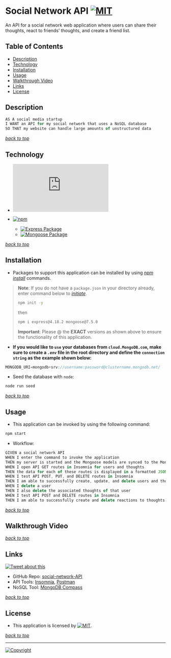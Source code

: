 # Social Network API [![MIT](https://img.shields.io/static/v1.svg?label=📃%20License&message=MIT&color=important)](./LICENSE)

An API for a social network web application where users can share their thoughts, react to friends’ thoughts, and create a friend list.

## Table of Contents

- [Description](#description)
- [Technology](#technology)
- [Installation](#installation)
- [Usage](#usage)
- [Walkthrough Video](#walkthrough-video)
- [Links](#links)
- [License](#license)

## Description

```js
AS A social media startup
I WANT an API for my social network that uses a NoSQL database
SO THAT my website can handle large amounts of unstructured data
```

[_back to top_](#table-of-contents)

## Technology

- [![Node.js](https://img.shields.io/badge/Node.js®-v20.5.1-blue?logo=node.js)](https://nodejs.org/en)

- [![npm](https://img.shields.io/badge/npm-v9.8.1-blue?logo=npm)](https://docs.npmjs.com/cli/v9/)
  - [![Express Package](https://img.shields.io/badge/Express-4.18.2-green?logo=express)](https://www.npmjs.com/package/express)
  - [![Mongoose Package](https://img.shields.io/badge/Mongoose-7.5.0-green?logo=mongoose)](https://mongoosejs.com)

[_back to top_](#table-of-contents)

## Installation

- Packages to support this application can be installed by using [_npm install_](https://docs.npmjs.com/cli/v9/commands/npm-install) commands.

> **Note**: If you do not have a `package.json` in your directory already, enter command below to [_initiate_](https://docs.npmjs.com/cli/v9/commands/npm-init).
>
> ```bash
> npm init -y
> ```
>
>then
>
> ```bash
> npm i express@4.18.2 mongoose@7.5.0
> ```
>
> **Important**: Please @ the **EXACT** versions as shown above to ensure the functionality of this application.

- **If you would like to `use` your databases from `cloud.MongoDB.com`, make sure to create a _`.env`_ file in the root directory and define the `connection string` as the example shown below:**

```js
MONGODB_URI=mongodb+srv://username:password@clustername.mongodb.net/
```

- Seed the database with `node`:

```bash
node run seed
```

[_back to top_](#table-of-contents)

## Usage

- This application can be invoked by using the following command:

```bash
npm start
```

- Workflow:

```js
GIVEN a social network API
WHEN I enter the command to invoke the application
THEN my server is started and the Mongoose models are synced to the MongoDB database
WHEN I open API GET routes in Insomnia for users and thoughts
THEN the data for each of these routes is displayed in a formatted JSON
WHEN I test API POST, PUT, and DELETE routes in Insomnia
THEN I am able to successfully create, update, and delete users and thoughts in my database.
WHEN I delete a user
THEN I also delete the associated thoughts of that user
WHEN I test API POST and DELETE routes in Insomnia
THEN I am able to successfully create and delete reactions to thoughts and add and remove friends to a user’s friend list
```

[_back to top_](#table-of-contents)

## Walkthrough Video

<!-- [![GIF Name](local GIF location)](Video Link) -->

[_back to top_](#table-of-contents)

## Links

[![Tweet about this](https://img.shields.io/static/v1.svg?label=Tweet%20about%20this&message=🎵&color=blue&logo=twitter&style=social)](https://twitter.com/intent/tweet?text=Check%20out%20this%20social%20network%20API%20on%20GitHub:%20https://github.com/Ronin1702/social-network-API)

- GitHub Repo: [social-network-API](https://github.com/Ronin1702/social-network-API)
- API Tools: [Insomnia](https://insomnia.rest/products/insomnia), [Postman](https://www.postman.com/downloads/)
- NoSQL Tool: [MongoDB Compass](https://www.mongodb.com/products/tools/compass)

[_back to top_](#table-of-contents)

## License

- This application is licensed by [![MIT](https://img.shields.io/static/v1.svg?label=📃%20License&message=MIT&color=important)](./LICENSE).

[_back to top_](#table-of-contents)

---

[![Copyright](https://img.shields.io/static/v1.svg?label=Social%20Network%20API%20©️%20&message=%202023%20Kai%20Chen&labelColor=informational&color=033450)](https://kaichen.biz)
